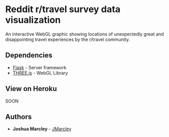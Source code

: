 # Reddit r/travel survey data visualization

An interactive WebGL graphic showing locations of unexpectedly great and disappointing travel experiences by the r/travel community.

## Dependencies

* [Flask](http://flask.pocoo.org/) - Server framework
* [THREE.js](https://threejs.org/) - WebGL Library

## View on Heroku

SOON

## Authors

* **Joshua Marcley** - [JMarcley](https://github.com/JMarcley)
